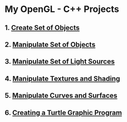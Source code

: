 # My OpenGL - C++ Projects

## 1. [Create Set of Objects](https://github.com/jhuynh176/opengl-projects-CPP-based/tree/main/creating_objects)
## 2. [Manipulate Set of Objects](https://github.com/jhuynh176/opengl-projects-CPP-based/tree/main/manipulate_objects)
## 3. [Manipulate Set of Light Sources](https://github.com/jhuynh176/opengl-projects-CPP-based/tree/main/manipulate_light_sources)
## 4. [Manipulate Textures and Shading](https://github.com/jhuynh176/opengl-projects-CPP-based/tree/main/manipulate_textures_and_shading)
## 5. [Manipulate Curves and Surfaces](https://github.com/jhuynh176/opengl-projects-CPP-based/tree/main/manipulate_curves_and_surface)
## 6. [Creating a Turtle Graphic Program](https://github.com/jhuynh176/opengl-projects-CPP-based/tree/main/project_turtle_graphic)
